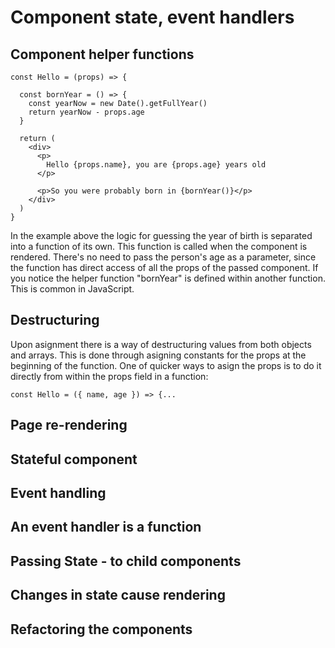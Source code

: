 # Component state, event handlers

## Component helper functions
```
const Hello = (props) => {

  const bornYear = () => {
    const yearNow = new Date().getFullYear()
    return yearNow - props.age
  }

  return (
    <div>
      <p>
        Hello {props.name}, you are {props.age} years old
      </p>

      <p>So you were probably born in {bornYear()}</p>
    </div>
  )
}
```
In the example above the logic for guessing the year of birth is separated into a function of its own. This function is called when the component is rendered. There's no need to pass the person's age as a parameter, since the function has direct access of all the props of the passed component. If you notice the helper function "bornYear" is defined within another function. This is common in JavaScript.

## Destructuring
Upon asignment there is a way of destructuring values from both objects and arrays. This is done through asigning constants for the props at the beginning of the function. One of quicker ways to asign the props is to do it directly from within the props field in a function:
```
const Hello = ({ name, age }) => {...
```
## Page re-rendering

## Stateful component

## Event handling

## An event handler is a function

## Passing State - to child components

## Changes in state cause rendering

## Refactoring the components
